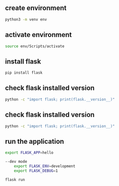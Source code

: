 ## create environment

```bash
python3 -m venv env
```

## activate environment

```bash
source env/Scripts/activate
```

## install flask

```bash
pip install flask
```

## check flask installed version

```bash
python -c "import flask; print(flask.__version__)"
```

## check flask installed version

```bash
python -c "import flask; print(flask.__version__)"
```

## run the application

```bash
export FLASK_APP=hello

--dev mode
    export FLASK_ENV=development
    export FLASK_DEBUG=1

flask run
```
